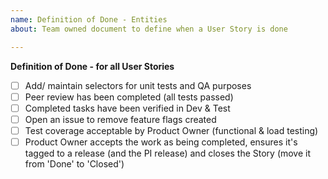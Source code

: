 ```yaml
---
name: Definition of Done - Entities
about: Team owned document to define when a User Story is done

---
```


**Definition of Done - for all User Stories**
- [ ] Add/ maintain selectors for unit tests and QA purposes
- [ ] Peer review has been completed (all tests passed)
- [ ] Completed tasks have been verified in Dev & Test
- [ ] Open an issue to remove feature flags created
- [ ] Test coverage acceptable by Product Owner (functional & load testing)
- [ ] Product Owner accepts the work as being completed, ensures it's tagged to a release (and the PI release) and closes the Story (move it from 'Done' to 'Closed')
